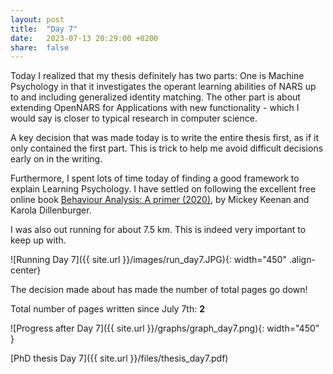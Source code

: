 ```yaml
---
layout: post
title:  "Day 7"
date:   2023-07-13 20:29:00 +0200
share:  false
---
```


Today I realized that my thesis definitely has two parts: One is Machine Psychology in that it investigates the operant learning abilities of NARS up to and including generalized identity matching. The other part is about extending OpenNARS for Applications with new functionality - which I would say is closer to typical research in computer science.

A key decision that was made today is to write the entire thesis first, as if it only contained the first part. This is trick to help me avoid difficult decisions early on in the writing.

Furthermore, I spent lots of time today of finding a good framework to explain Learning Psychology. I have settled on following the excellent free online book [Behaviour Analysis: A primer (2020)](https://www.behaviouranalysis.eu.com), by Mickey Keenan and Karola Dillenburger.

I was also out running for about 7.5 km. This is indeed very important to keep up with.

![Running Day 7]({{ site.url }}/images/run_day7.JPG){: width="450" .align-center}

The decision made about has made the number of total pages go down!

Total number of pages written since July 7th: **2**

![Progress after Day 7]({{ site.url }}/graphs/graph_day7.png){: width="450" }

[PhD thesis Day 7]({{ site.url }}/files/thesis_day7.pdf)
